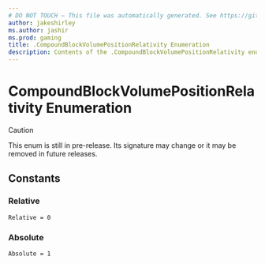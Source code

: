 ```yaml
---
# DO NOT TOUCH — This file was automatically generated. See https://github.com/mojang/minecraftapidocsgenerator to modify descriptions, examples, etc.
author: jakeshirley
ms.author: jashir
ms.prod: gaming
title: .CompoundBlockVolumePositionRelativity Enumeration
description: Contents of the .CompoundBlockVolumePositionRelativity enumeration.
---
```

# CompoundBlockVolumePositionRelativity Enumeration

> [!CAUTION]
> This enum is still in pre-release.  Its signature may change or it may be removed in future releases.

## Constants
### **Relative**
`Relative = 0`
### **Absolute**
`Absolute = 1`
